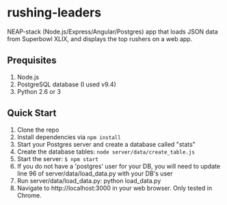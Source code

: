 # rushing-leaders
NEAP-stack (Node.js/Express/Angular/Postgres) app that loads JSON data from Superbowl XLIX, and displays the top rushers on a web app.

## Prequisites

1. Node.js
1. PostgreSQL database (I used v9.4)
1. Python 2.6 or 3


## Quick Start

1. Clone the repo
1. Install dependencies via `npm install`
1. Start your Postgres server and create a database called "stats"
1. Create the database tables: `node server/data/create_table.js`
1. Start the server: `$ npm start`
1. If you do not have a 'postgres' user for your DB, you will need to update line 96 of server/data/load_data.py with your DB's user
1. Run server/data/load_data.py: python load_data.py
1. Navigate to http://localhost:3000 in your web browser. Only tested in Chrome.
